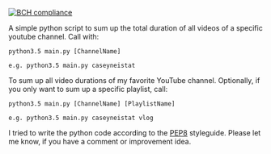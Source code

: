 [![BCH compliance](https://bettercodehub.com/edge/badge/PJUllrich/Youtube-Statistics)](https://bettercodehub.com)

A simple python script to sum up the total duration of all videos of a specific youtube channel.
Call with:

~~~~
python3.5 main.py [ChannelName]

e.g. python3.5 main.py caseyneistat
~~~~

To sum up all video durations of my favorite YouTube channel.
Optionally, if you only want to sum up a specific playlist, call:

~~~~
python3.5 main.py [ChannelName] [PlaylistName]

e.g. python3.5 main.py caseyneistat vlog
~~~~

I tried to write the python code according to the [PEP8](https://www.python.org/dev/peps/pep-0008/) styleguide.
Please let me know, if you have a comment or improvement idea. 
